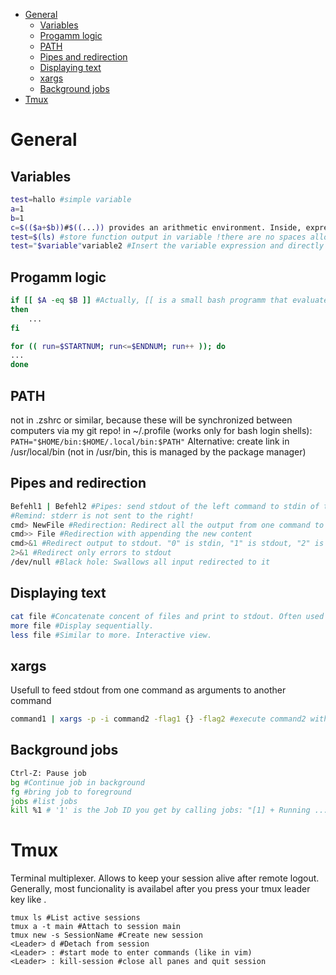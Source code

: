 <!-- @import "[TOC]" {cmd="toc" depthFrom=1 depthTo=6 orderedList=false} -->

<!-- code_chunk_output -->

- [General](#general)
  - [Variables](#variables)
  - [Progamm logic](#progamm-logic)
  - [PATH](#path)
  - [Pipes and redirection](#pipes-and-redirection)
  - [Displaying text](#displaying-text)
  - [xargs](#xargs)
  - [Background jobs](#background-jobs)
- [Tmux](#tmux)

<!-- /code_chunk_output -->

# General
## Variables
```bash
test=hallo #simple variable
a=1
b=1
c=$(($a+$b))#$((...)) provides an arithmetic environment. Inside, expressions are evaluated in c style
test=$(ls) #store function output in variable !there are no spaces allowed around the "="!
test="$variable"variable2 #Insert the variable expression and directly add variable2
```
## Progamm logic
```bash
if [[ $A -eq $B ]] #Actually, [[ is a small bash programm that evaluates the given expression
then
    ...
fi

for (( run=$STARTNUM; run<=$ENDNUM; run++ )); do
...
done
```

## PATH
not in .zshrc or similar, because these will be synchronized between computers via my git repo!
in ~/.profile (works only for bash login shells): 
`PATH="$HOME/bin:$HOME/.local/bin:$PATH"`
Alternative: create link in /usr/local/bin (not in /usr/bin, this is managed by the package manager)
## Pipes and redirection
```bash
Befehl1 | Befehl2 #Pipes: send stdout of the left command to stdin of the right command
#Remind: stderr is not sent to the right!
cmd> NewFile #Redirection: Redirect all the output from one command to a (new) file. Its content will be overwritten!
cmd>> File #Redirection with appending the new content
cmd>&1 #Redirect output to stdout. "0" is stdin, "1" is stdout, "2" is stderr
2>&1 #Redirect only errors to stdout
/dev/null #Black hole: Swallows all input redirected to it
```

## Displaying text
```bash
cat file #Concatenate concent of files and print to stdout. Often used to just print one file
more file #Display sequentially.
less file #Similar to more. Interactive view.
```

## xargs
Usefull to feed stdout from one command as arguments to another command
```bash
command1 | xargs -p -i command2 -flag1 {} -flag2 #execute command2 with each output line from command1. With -i, "{}" is replaced by the output from command1. With -p, you get asked before execution.
```

## Background jobs
```bash
Ctrl-Z: Pause job
bg #Continue job in background
fg #bring job to foreground
jobs #list jobs
kill %1 # '1' is the Job ID you get by calling jobs: "[1] + Running ..."
```

# Tmux
Terminal multiplexer. Allows to keep your session alive after remote logout.
Generally, most funcionality is availabel after you press your tmux leader key like <C-a>.
```shell
tmux ls #List active sessions
tmux a -t main #Attach to session main
tmux new -s SessionName #Create new session
<Leader> d #Detach from session
<Leader> : #start mode to enter commands (like in vim)
<Leader> : kill-session #close all panes and quit session
```
